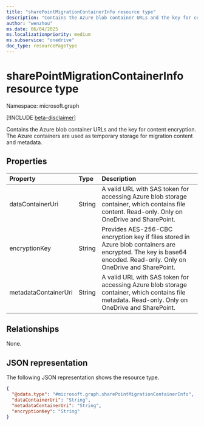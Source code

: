 ```yaml
---
title: "sharePointMigrationContainerInfo resource type"
description: "Contains the Azure blob container URLs and the key for content encryption."
author: "wenzhou"
ms.date: 06/04/2025
ms.localizationpriority: medium
ms.subservice: "onedrive"
doc_type: resourcePageType
---
```


# sharePointMigrationContainerInfo resource type

Namespace: microsoft.graph

[!INCLUDE [beta-disclaimer](../../includes/beta-disclaimer.md)]

Contains the Azure blob container URLs and the key for content encryption. The Azure containers are used as temporary storage for migration content and metadata.

## Properties
|Property|Type|Description|
|:---|:---|:---|
|dataContainerUri|String|A valid URL with SAS token for accessing Azure blob storage container, which contains file content. Read-only. Only on OneDrive and SharePoint.|
|encryptionKey|String|Provides AES-256-CBC encryption key if files stored in Azure blob containers are encrypted. The key is base64 encoded. Read-only. Only on OneDrive and SharePoint.|
|metadataContainerUri|String|A valid URL with SAS token for accessing Azure blob storage container, which contains file metadata. Read-only. Only on OneDrive and SharePoint.|

## Relationships
None.

## JSON representation
The following JSON representation shows the resource type.
<!-- {
  "blockType": "resource",
  "@odata.type": "microsoft.graph.sharePointMigrationContainerInfo"
}
-->
``` json
{
  "@odata.type": "#microsoft.graph.sharePointMigrationContainerInfo",
  "dataContainerUri": "String",
  "metadataContainerUri": "String",
  "encryptionKey": "String"
}
```
